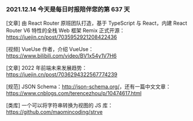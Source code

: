 ### 2021.12.14 今天是每日时报陪伴您的第 637 天

[文章] 由 React Router 原班团队打造，基于 TypeScript 与 React，内建 React Router V6 特性的全栈 Web 框架 Remix 正式开源：<https://juejin.cn/post/7035952921208422436>

[视频] VueUse 作者，介绍 VueUse：<https://www.bilibili.com/video/BV1x54y1V7H6>

[文章] 2022 年前端未来发展趋势：<https://juejin.cn/post/7036294322567774239>

[规范] JSON Schema：<http://json-schema.org/>，还有一篇中文文章：<https://www.cnblogs.com/terencezhou/p/10474617.html>

[类库] 一个可以将字符串转换为视图的 JS 库：<https://github.com/maomincoding/strve>
